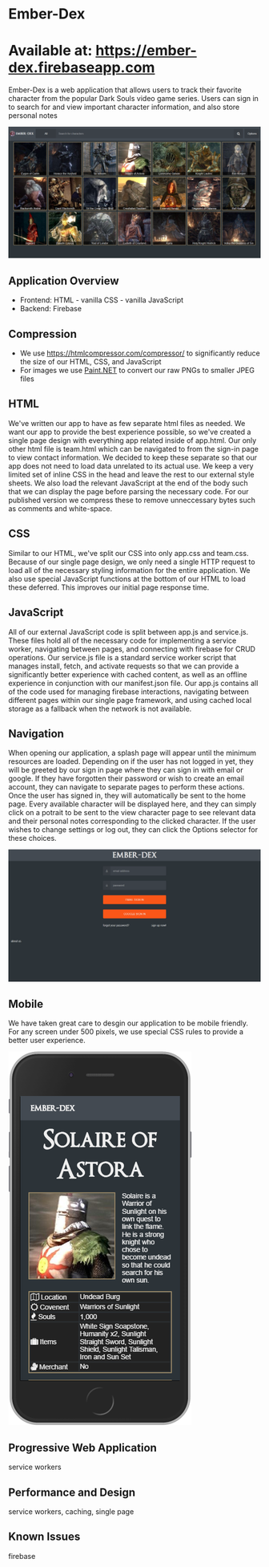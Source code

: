 # Ember-Dex
# Available at: https://ember-dex.firebaseapp.com
Ember-Dex is a web application that allows users to track their favorite character from the popular Dark Souls video game series. Users can sign in to search for and view important character information, and also store personal notes

![home page](/screenshots/home-page.png)

## Application Overview
* Frontend: HTML - vanilla CSS - vanilla JavaScript
* Backend: Firebase

## Compression
* We use https://htmlcompressor.com/compressor/ to significantly reduce the size of our HTML, CSS, and JavaScript
* For images we use [Paint.NET](http://www.getpaint.net/index.html) to convert our raw PNGs to smaller JPEG files

## HTML
We've written our app to have as few separate html files as needed. We want our app to provide the best experience possible, so we've created a single page design with everything app related inside of app.html. Our only other html file is team.html which can be navigated to from the sign-in page to view contact information. We decided to keep these separate so that our app does not need to load data unrelated to its actual use. We keep a very limited set of inline CSS in the head and leave the rest to our external style sheets. We also load the relevant JavaScript at the end of the body such that we can display the page before parsing the necessary code. For our published version we compress these to remove unneccessary bytes such as comments and white-space.

## CSS
Similar to our HTML, we've split our CSS into only app.css and team.css. Because of our single page design, we only need a single HTTP request to load all of the necessary styling information for the entire application. We also use special JavaScript functions at the bottom of our HTML to load these deferred. This improves our initial page response time.

## JavaScript
All of our external JavaScript code is split between app.js and service.js. These files hold all of the necessary  code for implementing a service worker, navigating between pages, and connecting with firebase for CRUD operations. Our service.js file is a standard service worker script that manages install, fetch, and activate requests so that we can provide a significantly better experience with cached content, as well as an offline experience in conjunction with our manifest.json file. Our app.js contains all of the code used for managing firebase interactions, navigating between  different pages within our single page framework, and using cached local storage as a fallback when the network is not available.

## Navigation
When opening our application, a splash page will appear until the minimum resources are loaded. Depending on if the user has not logged in yet, they will be greeted by our sign in page where they can sign in with email or google. If they have forgotten their password or wish to create an email account, they can navigate to separate pages to perform these actions. Once the user has signed in, they will automatically be sent to the home page. Every available character will be displayed here, and they can simply click on a potrait to be sent to the view character page to see relevant data and their personal notes corresponding to the clicked character. If the user wishes to change settings or log out, they can click the Options selector for these choices.

![siginin page](/screenshots/signin-page.png)

## Mobile
We have taken great care to desgin our application to be mobile friendly. For any screen under 500 pixels, we use special CSS rules to provide a better user experience.

![view character page mobile](/screenshots/view-character-page-mobile.png)

## Progressive Web Application
service workers

## Performance and Design
service workers, caching, single page

## Known Issues
firebase